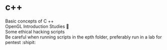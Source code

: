 # c++
Basic concepts of C ++
<br>
OpenGL Introduction Studies
:triangular_ruler:
<br>
Some ethical hacking scripts
<br>
Be careful when running scripts in the epth folder, preferably run in a lab for pentest
:shipit:

